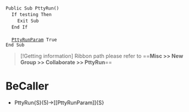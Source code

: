 &nbsp;  &nbsp;  &nbsp;  &nbsp;  
`Public Sub PttyRun()`  
&nbsp;&nbsp;&nbsp;&nbsp;`If testing Then`  
&nbsp;&nbsp;&nbsp;&nbsp;&nbsp;&nbsp;&nbsp;&nbsp;`Exit Sub`  
&nbsp;&nbsp;&nbsp;&nbsp;`End If`  
&nbsp;  &nbsp;  &nbsp;  &nbsp;  
&nbsp;&nbsp;&nbsp;&nbsp;[`PttyRunParam`](PttyRunParam)` True`  
`End Sub`  


> [!Getting information]
> Ribbon path please refer to ==**Misc >> New Group >> Collaborate >> PttyRun**==


# BeCaller
- PttyRun{S}(5)->[[PttyRunParam]]{S}


